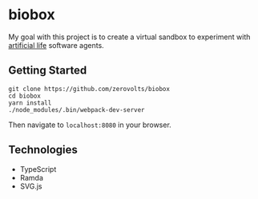 # biobox
My goal with this project is to create a virtual sandbox to experiment with [artificial life](https://en.wikipedia.org/wiki/Artificial_life) software agents.

## Getting Started
```
git clone https://github.com/zerovolts/biobox
cd biobox
yarn install
./node_modules/.bin/webpack-dev-server
```
Then navigate to `localhost:8080` in your browser.

## Technologies
- TypeScript
- Ramda
- SVG.js
